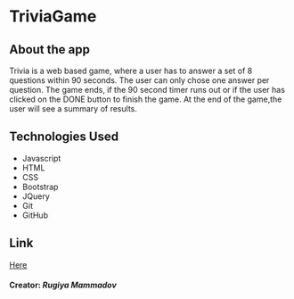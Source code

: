# TriviaGame

## About the app 

Trivia is a web based game, where a user has to answer a set of 8 questions within 90 seconds. The user can only chose one answer per question. The game ends, if the 90 second timer runs out or if the user has clicked on the DONE button to finish the game. At the end of the game,the user will see a summary of results.

## Technologies Used
  * Javascript
  * HTML
  * CSS
  * Bootstrap 
  * JQuery
  * Git
  * GitHub
  
 ## Link
 
 [Here](https://rugiyya.github.io/TriviaGame/)
  
  #### Creator: *Rugiya Mammadov*
